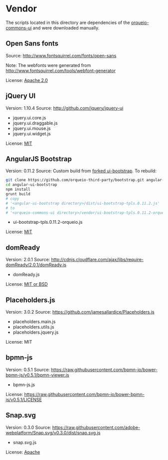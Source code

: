 # Vendor

The scripts located in this directory are dependencies of the
[orqueio-commons-ui](http://github.com/orqueio/orqueio-commons-ui)
and were downloaded manually.


## Open Sans fonts

Source: http://www.fontsquirrel.com/fonts/open-sans

Note: The webfonts were generated from
http://www.fontsquirrel.com/tools/webfont-generator

License: [Apache 2.0](http://www.fontsquirrel.com/license/open-sans)


## jQuery UI

Version: 1.10.4
Source: http://github.com/jquery/jquery-ui

- jquery.ui.core.js
- jquery.ui.draggable.js
- jquery.ui.mouse.js
- jquery.ui.widget.js

License: [MIT](https://raw.githubusercontent.com/jquery/jquery-ui/master/LICENSE.txt)



## AngularJS Bootstrap

Version: 0.11.2
Source: Custom build from [forked ui-bootstrap](//github.com/orqueio-third-party/bootstrap). To rebuild:
```sh
git clone https://github.com/orqueio-third-party/bootstrap.git angular-ui-bootstrap
cd angular-ui-bootstrap
npm install
grunt build 
# copy 
# '<angular-ui-bootstrap directory>/dist/ui-bootstrap-tpls.0.11.2.js'
# to
# '<orqueio-commons-ui directory>/vendor/ui-bootstrap-tpls.0.11.2-orqueio.js'
```

- ui-bootstrap-tpls.0.11.2-orqueio.js

License: [MIT](https://github.com/angular-ui/bootstrap/blob/master/LICENSE)



## domReady

Version: 2.0.1
Source: http://cdnjs.cloudflare.com/ajax/libs/require-domReady/2.0.1/domReady.js

- domReady.js

License: [MIT or BSD](https://raw.githubusercontent.com/requirejs/domReady/master/LICENSE)



## Placeholders.js

Version: 3.0.2
Source: https://github.com/jamesallardice/Placeholders.js

- placeholders.main.js
- placeholders.utils.js
- placeholders.jquery.js

License: MIT



## bpmn-js

Version: 0.5.1
Source: https://raw.githubusercontent.com/bpmn-io/bower-bpmn-js/v0.5.1/bpmn-viewer.js

- bpmn-js.js

License: https://raw.githubusercontent.com/bpmn-io/bower-bpmn-js/v0.5.1/LICENSE



## Snap.svg

Version: 0.3.0
Source: https://raw.githubusercontent.com/adobe-webplatform/Snap.svg/v0.3.0/dist/snap.svg.js

- snap.svg.js

License: [Apache](http://www.apache.org/licenses/LICENSE-2.0)
